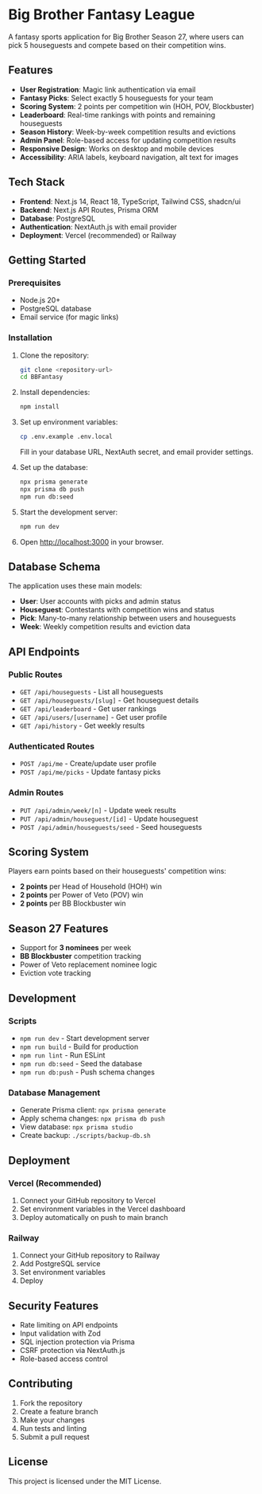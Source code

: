 # Big Brother Fantasy League

A fantasy sports application for Big Brother Season 27, where users can pick 5 houseguests and compete based on their competition wins.

## Features

- **User Registration**: Magic link authentication via email
- **Fantasy Picks**: Select exactly 5 houseguests for your team
- **Scoring System**: 2 points per competition win (HOH, POV, Blockbuster)
- **Leaderboard**: Real-time rankings with points and remaining houseguests
- **Season History**: Week-by-week competition results and evictions
- **Admin Panel**: Role-based access for updating competition results
- **Responsive Design**: Works on desktop and mobile devices
- **Accessibility**: ARIA labels, keyboard navigation, alt text for images

## Tech Stack

- **Frontend**: Next.js 14, React 18, TypeScript, Tailwind CSS, shadcn/ui
- **Backend**: Next.js API Routes, Prisma ORM
- **Database**: PostgreSQL
- **Authentication**: NextAuth.js with email provider
- **Deployment**: Vercel (recommended) or Railway

## Getting Started

### Prerequisites

- Node.js 20+
- PostgreSQL database
- Email service (for magic links)

### Installation

1. Clone the repository:
   ```bash
   git clone <repository-url>
   cd BBFantasy
   ```

2. Install dependencies:
   ```bash
   npm install
   ```

3. Set up environment variables:
   ```bash
   cp .env.example .env.local
   ```
   
   Fill in your database URL, NextAuth secret, and email provider settings.

4. Set up the database:
   ```bash
   npx prisma generate
   npx prisma db push
   npm run db:seed
   ```

5. Start the development server:
   ```bash
   npm run dev
   ```

6. Open [http://localhost:3000](http://localhost:3000) in your browser.

## Database Schema

The application uses these main models:

- **User**: User accounts with picks and admin status
- **Houseguest**: Contestants with competition wins and status
- **Pick**: Many-to-many relationship between users and houseguests
- **Week**: Weekly competition results and eviction data

## API Endpoints

### Public Routes
- `GET /api/houseguests` - List all houseguests
- `GET /api/houseguests/[slug]` - Get houseguest details
- `GET /api/leaderboard` - Get user rankings
- `GET /api/users/[username]` - Get user profile
- `GET /api/history` - Get weekly results

### Authenticated Routes
- `POST /api/me` - Create/update user profile
- `POST /api/me/picks` - Update fantasy picks

### Admin Routes
- `PUT /api/admin/week/[n]` - Update week results
- `PUT /api/admin/houseguest/[id]` - Update houseguest
- `POST /api/admin/houseguests/seed` - Seed houseguests

## Scoring System

Players earn points based on their houseguests' competition wins:
- **2 points** per Head of Household (HOH) win
- **2 points** per Power of Veto (POV) win  
- **2 points** per BB Blockbuster win

## Season 27 Features

- Support for **3 nominees** per week
- **BB Blockbuster** competition tracking
- Power of Veto replacement nominee logic
- Eviction vote tracking

## Development

### Scripts

- `npm run dev` - Start development server
- `npm run build` - Build for production
- `npm run lint` - Run ESLint
- `npm run db:seed` - Seed the database
- `npm run db:push` - Push schema changes

### Database Management

- Generate Prisma client: `npx prisma generate`
- Apply schema changes: `npx prisma db push`
- View database: `npx prisma studio`
- Create backup: `./scripts/backup-db.sh`

## Deployment

### Vercel (Recommended)

1. Connect your GitHub repository to Vercel
2. Set environment variables in the Vercel dashboard
3. Deploy automatically on push to main branch

### Railway

1. Connect your GitHub repository to Railway
2. Add PostgreSQL service
3. Set environment variables
4. Deploy

## Security Features

- Rate limiting on API endpoints
- Input validation with Zod
- SQL injection protection via Prisma
- CSRF protection via NextAuth.js
- Role-based access control

## Contributing

1. Fork the repository
2. Create a feature branch
3. Make your changes
4. Run tests and linting
5. Submit a pull request

## License

This project is licensed under the MIT License.